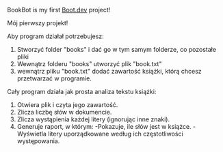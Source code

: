 BookBot is my first [Boot.dev](https://www.boot.dev) project!

Mój pierwszy projekt!

Aby program działał potrzebujesz:
1. Stworzyć folder "books" i dać go w tym samym folderze, co pozostałe pliki
2. Wewnątrz folderu "books" utworzyć plik "book.txt"
3. wewnątrz pliku "book.txt" dodać zawartość książki, którą chcesz przetwarzać w programie.

Cały program działa jak prosta analiza tekstu książki:
1. Otwiera plik i czyta jego zawartość.
2. Zlicza liczbę słów w dokumencie.
3. Zlicza wystąpienia każdej litery (ignorując inne znaki).
4. Generuje raport, w którym:
      -Pokazuje, ile słów jest w książce.
      -Wyświetla litery uporządkowane według ich częstotliwości występowania.
